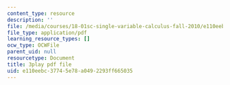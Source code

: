 ```yaml
---
content_type: resource
description: ''
file: /media/courses/18-01sc-single-variable-calculus-fall-2010/e110eebc37745e78a0492293ff665035_PNTnmH6jsRI.pdf
file_type: application/pdf
learning_resource_types: []
ocw_type: OCWFile
parent_uid: null
resourcetype: Document
title: 3play pdf file
uid: e110eebc-3774-5e78-a049-2293ff665035
---
```

